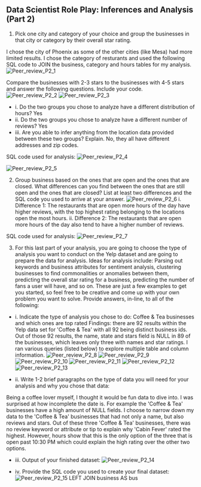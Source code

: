 ## Data Scientist Role Play: Inferences and Analysis (Part 2)

1. Pick one city and category of your choice and group the businesses in that city or category by their overall star rating. 

I chose the city of Phoenix as some of the other cities (like Mesa) had more limited results. I chose the category of resturants and used the following SQL code to JOIN the business, category and hours tables for my analysis. 
![Peer_review_P2_1](https://user-images.githubusercontent.com/102244119/167269912-c890f7fc-c56f-474c-8d41-6189aa549c2a.png)

Compare the businesses with 2-3 stars to the businesses with 4-5 stars and answer the following questions. Include your code.
![Peer_review_P2_2](https://user-images.githubusercontent.com/102244119/167269963-5c18a9f8-b02f-47d2-9467-e0088e0ca541.png)
![Peer_review_P2_3](https://user-images.githubusercontent.com/102244119/167269990-6554848f-e740-49ec-a1d2-3982c8061112.png)

* i. Do the two groups you chose to analyze have a different distribution of hours? Yes
* ii. Do the two groups you chose to analyze have a different number of reviews? Yes
* iii. Are you able to infer anything from the location data provided between these two groups? Explain. No, they all have different addresses and zip codes.

SQL code used for analysis:
![Peer_review_P2_4](https://user-images.githubusercontent.com/102244119/167270075-b37ef0d9-e55c-4c5f-af52-49c0a27944ea.png)

![Peer_review_P2_5](https://user-images.githubusercontent.com/102244119/167270091-86e222a9-23ca-4337-a63b-98402908799c.png)


2. Group business based on the ones that are open and the ones that are closed. What differences can you find between the ones that are still open and the ones that are closed? List at least two differences and the SQL code you used to arrive at your answer.
![Peer_review_P2_6](https://user-images.githubusercontent.com/102244119/167270133-5c1cf527-6ee9-412b-9b2c-c1d9754508f7.png)
i. Difference 1: The restaurants that are open more hours of the day have higher reviews, with the top highest rating belonging to the locations open the most hours. 
ii. Difference 2: The restaurants that are open more hours of the day also tend to have a higher number of reviews.

SQL code used for analysis:
![Peer_review_P2_7](https://user-images.githubusercontent.com/102244119/167270167-e4b7d96a-2746-483d-81dd-a8a31cdd54da.png)

3. For this last part of your analysis, you are going to choose the type of analysis you want to conduct on the Yelp dataset and are going to prepare the data for analysis. Ideas for analysis include: Parsing out keywords and business attributes for sentiment analysis, clustering businesses to find commonalities or anomalies between them, predicting the overall star rating for a business, predicting the number of fans a user will have, and so on. These are just a few examples to get you started, so feel free to be creative and come up with your own problem you want to solve. Provide answers, in-line, to all of the following:
* i. Indicate the type of analysis you chose to do: Coffee & Tea businesses and which ones are top rated
Findings: there are 92 results within the Yelp data set for 'Coffee & Tea' with all 92 being distinct business ids. Out of those 92 results, the name, state and stars field is NULL in 89 of the businesses, which leaves only three with names and star ratings. I ran various queries (listed below) to explore multiple table and column information.
![Peer_review_P2_8](https://user-images.githubusercontent.com/102244119/167270529-c1119937-c1d6-43f0-9c49-0e607cc11e2c.png)
![Peer_review_P2_9](https://user-images.githubusercontent.com/102244119/167270533-db8665f9-d064-4a7e-b580-53c432a85fcb.png)
![Peer_review_P2_10](https://user-images.githubusercontent.com/102244119/167270535-6a978958-c0bd-451d-a90b-9be8207b9ccf.png)
![Peer_review_P2_11](https://user-images.githubusercontent.com/102244119/167270539-1847ffd7-345d-45f3-b520-4855e17682c5.png)
![Peer_review_P2_12](https://user-images.githubusercontent.com/102244119/167270516-e6899f0e-01a2-4319-a577-ede01d08820e.png)
![Peer_review_P2_13](https://user-images.githubusercontent.com/102244119/167270574-83f1be3c-526a-4ca5-a65b-abdc4491303e.png)

* ii. Write 1-2 brief paragraphs on the type of data you will need for your analysis and why you chose that data:

Being a coffee lover myself, I thought it would be fun data to dive into. I was surprised at how incomplete the date is. For example the 'Coffee & Tea' businesses have a high amount of NULL fields. I choose to narrow down my data to the 'Coffee & Tea' businesses that had not only a name, but also reviews and stars. Out of these three 'Coffee & Tea' businesses, there was no review keyword or attribute or tip to explain why 'Cabin Fever' rated the highest. However, hours show that this is the only option of the three that is open past 10:30 PM which could explain the high rating over the other two options.

* iii. Output of your finished dataset:
![Peer_review_P2_14](https://user-images.githubusercontent.com/102244119/167270606-fb5fee0e-edb4-4407-ab93-61240a8f769e.png)

* iv. Provide the SQL code you used to create your final dataset:
![Peer_review_P2_15](https://user-images.githubusercontent.com/102244119/167270628-15d13b4d-68f5-4cda-b7bb-77702fe6dc55.png)
LEFT JOIN business AS bus
